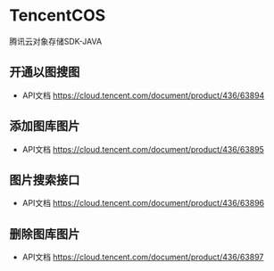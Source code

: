 # TencentCOS
腾讯云对象存储SDK-JAVA

## 开通以图搜图
* API文档 https://cloud.tencent.com/document/product/436/63894

## 添加图库图片
* API文档 https://cloud.tencent.com/document/product/436/63895

## 图片搜索接口
* API文档 https://cloud.tencent.com/document/product/436/63896

## 删除图库图片
* API文档 https://cloud.tencent.com/document/product/436/63897